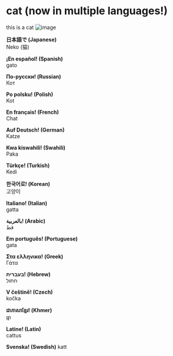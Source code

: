 # cat (now in multiple languages!)

this is a cat
![image](https://user-images.githubusercontent.com/83192247/126928121-cd86fba2-d1ee-480d-a8d3-07f0920ca70b.png)

**日本語で (Japanese)**  
Neko (猫)

**¡En español! (Spanish)**  
gato

**По-русски! (Russian)**  
Кот

**Po polsku! (Polish)**  
Kot

**En français! (French)**  
Chat

**Auf Deutsch! (German)**  
Katze

**Kwa kiswahili! (Swahili)**  
Paka

**Türkçe! (Turkish)**  
Kedi

**한국어로! (Korean)**  
고양이

**Italiano! (Italian)**  
gatta

**بالعربية! (Arabic)**  
قط

**Em português! (Portuguese)**  
gata

**Στα ελληνικα! (Greek)**  
Γάτα

**בעברית! (Hebrew)**  
חתול

**V češtině! (Czech)**  
kočka

**ជាភាសាខ្មែរ! (Khmer)**  
ឆ្មា

**Latine! (Latin)**  
cattus

**Svenska! (Swedish)**
katt
